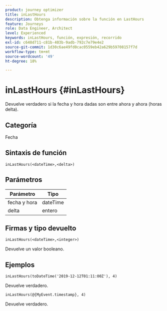 ```yaml
---
product: journey optimizer
title: inLastHours
description: Obtenga información sobre la función en LastHours
feature: Journeys
role: Data Engineer, Architect
level: Experienced
keywords: inLastHours, función, expresión, recorrido
exl-id: c648d711-c81b-403b-9adb-792c7e79e4e2
source-git-commit: 1d30c6ae49fd0cac0559eb42a629b59708157f7d
workflow-type: tm+mt
source-wordcount: '49'
ht-degree: 18%

---
```


# inLastHours {#inLastHours}

Devuelve verdadero si la fecha y hora dadas son entre ahora y ahora (horas delta).

## Categoría

Fecha

## Sintaxis de función

`inLastHours(<dateTime>,<delta>)`

## Parámetros

| Parámetro | Tipo |
|-----------|------------------|
| fecha y hora | dateTime |
| delta | entero |

## Firmas y tipo devuelto

`inLastHours(<dateTime>,<integer>)`

Devuelve un valor booleano.

## Ejemplos

`inLastHours(toDateTime('2019-12-12T01:11:00Z'), 4)`

Devuelve verdadero.

`inLastHours(@{MyEvent.timestamp}, 4)`

Devuelve verdadero.
